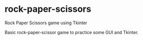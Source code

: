 # rock-paper-scissors
Rock Paper Scissors game using Tkinter

Basic rock-paper-scissor game to practice some GUI and Tkinter. 
